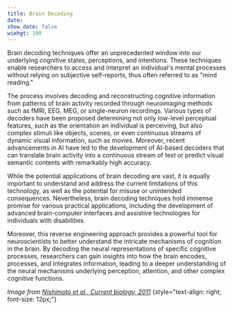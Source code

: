 ```yaml
---
title: Brain Decoding
date: 
show_date: false
wiehgt: 100
---
```


Brain decoding techniques offer an unprecedented window into our underlying cognitive states, perceptions, and intentions. These techniques enable researchers to access and interpret an individual's mental processes without relying on subjective self-reports, thus often referred to as "mind reading." 

<!--more-->

The process involves decoding and reconstructing cognitive information from patterns of brain activity recorded through neuroimaging methods such as fMRI, EEG, MEG, or single-neuron recordings. Various types of decoders have been proposed determining not only low-level perceptual features, such as the orientation an individual is perceiving, but also complex stimuli like objects, scenes, or even continuous streams of dynamic visual information, such as movies. Moreover, recent advancements in AI have led to the development of AI-based decoders that can translate brain activity into a continuous stream of text or predict visual semantic contents with remarkably high accuracy.

While the potential applications of brain decoding are vast, it is equally important to understand and address the current limitations of this technology, as well as the potential for misuse or unintended consequences. Nevertheless, brain decoding techniques hold immense promise for various practical applications, including the development of advanced brain-computer interfaces and assistive technologies for individuals with disabilities.

Moreover, this reverse engineering approach provides a powerful tool for neuroscientists to better understand the intricate mechanisms of cognition in the brain. By decoding the neural representations of specific cognitive processes, researchers can gain insights into how the brain encodes, processes, and integrates information, leading to a deeper understanding of the neural mechanisms underlying perception, attention, and other complex cognitive functions.

_Image from [Nishimoto et al., Current biology, 2011](https://doi.org/10.1016/j.cub.2011.08.031)_
{style="text-align: right; font-size: 12px;"}
